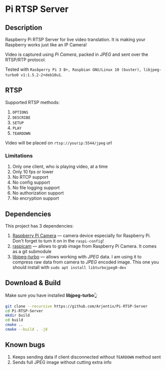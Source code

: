 # Pi RTSP Server

## Description

Raspberry Pi RTSP Server for live video translation. It is making your Raspberry works just like an IP Camera!

Video is captured using *Pi Camera*, packed in *JPEG* and sent over the RTSP/RTP protocol.

Tested with `Rasbperry Pi 3 B+, Raspbian GNU/Linux 10 (buster), libjpeg-turbo0 v1:1.5.2-2+deb10u1`.

## RTSP

Supported RTSP methods:

1. `OPTIONS`
2. `DESCRIBE`
3. `SETUP`
4. `PLAY`
5. `TEARDOWN`

Video will be placed on `rtsp://yourip:5544/jpeg` url

### Limitations

1. Only one client, who is playing video, at a time
2. Only 10 fps or lower
3. No RTCP support
4. No config support
5. No file logging support
6. No authorization support
7. No encryption support

## Dependencies

This project has 3 dependencies:

1. [Raspberry Pi Camera](https://www.raspberrypi.org/products/camera-module-v2/) — camera device especially for Raspberry Pi. Don't forget to turn it on in the `raspi-config`!
2. [raspicam](https://github.com/rmsalinas/raspicam) — allows to grab image from Raspberry Pi Camera. It comes as a git submodule
3. [libjpeg-turbo](https://github.com/libjpeg-turbo/libjpeg-turbo) — allows working with *JPEG* data. I am using it to compress raw data from camera to *JPEG* encoded image. This one you should install with `sudo apt install libturbojpeg0-dev`

## Download & Build

Make sure you have installed **libjpeg-turbo**👆

```bash
git clone --recursive https://github.com/Arjentix/Pi-RTSP-Server
cd Pi-RTSP-Server
mkdir build
cd build
cmake ..
cmake --build . -j8
```

## Known bugs

1. Keeps sending data if client disconnected without `TEARDOWN` method sent
2. Sends full JPEG image without cutting extra info

